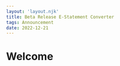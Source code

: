```yaml
---
layout: 'layout.njk' 
title: Beta Release E-Statement Converter
tags: Announcement
date: 2022-12-21
---
```


# Welcome
